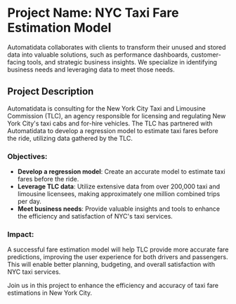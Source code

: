 # Project Name: NYC Taxi Fare Estimation Model

Automatidata collaborates with clients to transform their unused and stored data into valuable solutions, such as performance dashboards, customer-facing tools, and strategic business insights. We specialize in identifying business needs and leveraging data to meet those needs.

## Project Description

Automatidata is consulting for the New York City Taxi and Limousine Commission (TLC), an agency responsible for licensing and regulating New York City's taxi cabs and for-hire vehicles. The TLC has partnered with Automatidata to develop a regression model to estimate taxi fares before the ride, utilizing data gathered by the TLC.

### Objectives:
- **Develop a regression model**: Create an accurate model to estimate taxi fares before the ride.
- **Leverage TLC data**: Utilize extensive data from over 200,000 taxi and limousine licensees, making approximately one million combined trips per day.
- **Meet business needs**: Provide valuable insights and tools to enhance the efficiency and satisfaction of NYC's taxi services.

### Impact:
A successful fare estimation model will help TLC provide more accurate fare predictions, improving the user experience for both drivers and passengers. This will enable better planning, budgeting, and overall satisfaction with NYC taxi services.

Join us in this project to enhance the efficiency and accuracy of taxi fare estimations in New York City.
